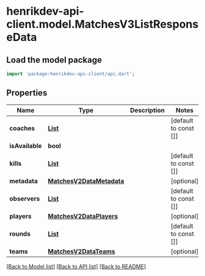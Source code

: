 # henrikdev-api-client.model.MatchesV3ListResponseData

## Load the model package
```dart
import 'package:henrikdev-api-client/api.dart';
```

## Properties
Name | Type | Description | Notes
------------ | ------------- | ------------- | -------------
**coaches** | [**List<MatchesV2DataCoach>**](MatchesV2DataCoach.md) |  | [default to const []]
**isAvailable** | **bool** |  | 
**kills** | [**List<MatchesV2DataKill>**](MatchesV2DataKill.md) |  | [default to const []]
**metadata** | [**MatchesV2DataMetadata**](MatchesV2DataMetadata.md) |  | [optional] 
**observers** | [**List<MatchesV2DataObserver>**](MatchesV2DataObserver.md) |  | [default to const []]
**players** | [**MatchesV2DataPlayers**](MatchesV2DataPlayers.md) |  | [optional] 
**rounds** | [**List<MatchesV2DataRound>**](MatchesV2DataRound.md) |  | [default to const []]
**teams** | [**MatchesV2DataTeams**](MatchesV2DataTeams.md) |  | [optional] 

[[Back to Model list]](../README.md#documentation-for-models) [[Back to API list]](../README.md#documentation-for-api-endpoints) [[Back to README]](../README.md)


